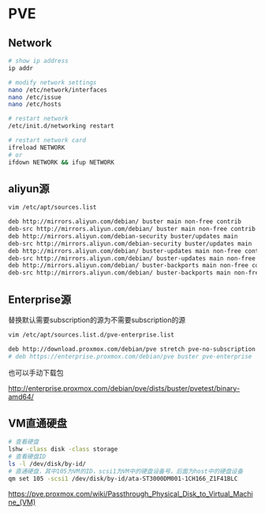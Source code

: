 # PVE



## Network

```bash
# show ip address
ip addr

# modify network settings
nano /etc/network/interfaces
nano /etc/issue
nano /etc/hosts

# restart network
/etc/init.d/networking restart

# restart network card
ifreload NETWORK
# or
ifdown NETWORK && ifup NETWORK
```



## aliyun源

```bash
vim /etc/apt/sources.list
```

```bash
deb http://mirrors.aliyun.com/debian/ buster main non-free contrib
deb-src http://mirrors.aliyun.com/debian/ buster main non-free contrib
deb http://mirrors.aliyun.com/debian-security buster/updates main
deb-src http://mirrors.aliyun.com/debian-security buster/updates main
deb http://mirrors.aliyun.com/debian/ buster-updates main non-free contrib
deb-src http://mirrors.aliyun.com/debian/ buster-updates main non-free contrib
deb http://mirrors.aliyun.com/debian/ buster-backports main non-free contrib
deb-src http://mirrors.aliyun.com/debian/ buster-backports main non-free contrib
```



## Enterprise源

替换默认需要subscription的源为不需要subscription的源

```bash
vim /etc/apt/sources.list.d/pve-enterprise.list
```

```bash
deb http://download.proxmox.com/debian/pve stretch pve-no-subscription
# deb https://enterprise.proxmox.com/debian/pve buster pve-enterprise
```

也可以手动下载包

http://enterprise.proxmox.com/debian/pve/dists/buster/pvetest/binary-amd64/



## VM直通硬盘

```bash
# 查看硬盘
lshw -class disk -class storage
# 查看硬盘ID
ls -l /dev/disk/by-id/
# 直通硬盘，其中105为VM的ID，scsi1为VM中的硬盘设备号，后面为host中的硬盘设备
qm set 105 -scsi1 /dev/disk/by-id/ata-ST3000DM001-1CH166_Z1F41BLC
```



https://pve.proxmox.com/wiki/Passthrough_Physical_Disk_to_Virtual_Machine_(VM)